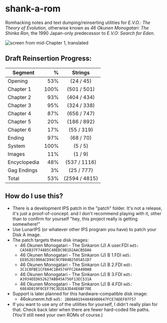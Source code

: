 # shank-a-rom
Romhacking notes and text dumping/reinserting utilities for *E.V.O.: The Theory of Evolution*, otherwise known as *46 Okunen Monogatari: The Shinka Ron*, the 1990 Japan-only predecessor to *E.V.O: Search for Eden*. 

![screen from mid-Chapter 1, translated](https://raw.githubusercontent.com/hollowaytape/shank-a-rom/master/img/evidence_02.png)

## Draft Reinsertion Progress:
| Segment      | %    | Strings      |
| -------------|-----:|:------------:|
| Opening      | 53%  |  (24 / 45)   |
| Chapter 1    |100%  | (501 / 501)  |
| Chapter 2    | 93%  | (404 / 434)  |
| Chapter 3    | 95%  | (324 / 338)  |
| Chapter 4    | 87%  | (656 / 747)  |
| Chapter 5    | 20%  | (186 / 892)  |
| Chapter 6    | 17%  |  (55 / 319)  |
| Ending       | 97%  |  (68 / 70)   |
| System       |100%  |   (5 / 5)    |
| Images       | 11%  |   (1 / 9)    |
| Encyclopedia | 48%  | (537 / 1116) |
| Gag Endings  |  3%  |  (25 / 777)  |
| Total        | 53%  |(2594 / 4815) |

## How do I use this?
* There is a development IPS patch in the "patch" folder. It's not a release, it's just a proof-of-concept. and I don't recommend playing with it, other than to confirm for yourself "hey, this project really is getting somewhere!"
* Use LunarIPS (or whatever other IPS program you have) to patch your Disk A image.
* The patch targets these disk images:
	* 46 Okunen Monogatari - The Sinkaron (J) A user.FDI `md5: CA56B37F74885C40EDC9B1D2AACB5DA6`
	* 46 Okunen Monogatari - The Sinkaron (J) B 1.FDI `md5: EE852EC006ACD94C9CFB04B2505A51D7`
	* 46 Okunen Monogatari - The Sinkaron (J) B 2.FDI `md5: 3C1C0FBE1CF0A4C1B4574FFC26A490AB`
	* 46 Okunen Monogatari - The Sinkaron (J) B 3.FDI `md5: A3934EED652627ABB45A756F13EC531A`
	* 46 Okunen Monogatari - The Sinkaron (J) B 4.FDI `md5: 60E4D019F0CEF79C3D2EA3D44E6BF70E`
* Support is later planned for this hardware-compatible disk image:
	* 46okunenm.hdi `md5: 2B00A01944048980647FCE7ADEF07F57`
* If you want to use any of the utilities for yourself, I didn't really plan for that. Check back later when there are fewer hard-coded file paths. (You'll still need your own ROMs of course.)
